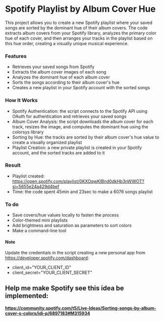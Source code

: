 # Spotify Playlist by Album Cover Hue
This project allows you to create a new Spotify playlist where your saved songs are sorted by the dominant hue of their album covers. The code extracts album covers from your Spotify library, analyzes the primary color hue of each cover, and then arranges your tracks in the playlist based on this hue order, creating a visually unique musical experience.

### Features
- Retrieves your saved songs from Spotify
- Extracts the album cover images of each song
- Analyzes the dominant hue of each album cover
- Sorts the songs according to their album cover's hue
- Creates a new playlist in your Spotify account with the sorted songs

### How It Works
- Spotify Authentication: the script connects to the Spotify API using OAuth for authentication and retrieves your saved songs
- Album Cover Analysis: the script downloads the album cover for each track, resizes the image, and computes the dominant hue using the colorsys library
- Sorting by Hue: the tracks are sorted by their album cover's hue value to create a visually organized playlist
- Playlist Creation: a new private playlist is created in your Spotify account, and the sorted tracks are added to it

### Result
- Playlist created: https://open.spotify.com/playlist/0KXOqwKIBnd0dkHb3nWWOT?si=5655e24a429d4bef
- Time: the code spent 45min and 23sec to make a 6076 songs playlist

### To do
- Save covers/hue values locally to fasten the process
- Color-themed mini playlists
- Add brightness and saturation as parameters to sort colors
- Make a command-line tool

#### Note
Update the credentials in the script creating a new personal app from https://developer.spotify.com/dashboard:
- client_id="YOUR_CLIENT_ID"
- client_secret="YOUR_CLIENT_SECRET"

## Help me make Spotify see this idea be implemented:
#### https://community.spotify.com/t5/Live-Ideas/Sorting-songs-by-album-cover-s-colors/idi-p/6897183#M315934
